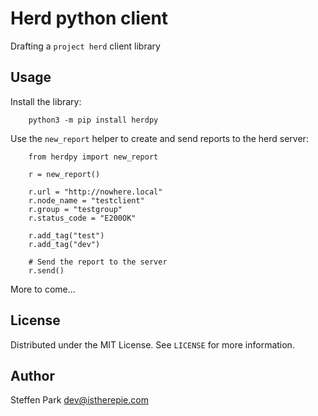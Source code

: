 # Herd python client

Drafting a `project herd` client library

## Usage

Install the library:

```
	python3 -m pip install herdpy
```


Use the `new_report` helper to create and send reports to the herd server:

```
	from herdpy import new_report

	r = new_report()

	r.url = "http://nowhere.local"
	r.node_name = "testclient"
	r.group = "testgroup"
	r.status_code = "E200OK"

	r.add_tag("test")
	r.add_tag("dev")

	# Send the report to the server
	r.send()

```

More to come...


## License

Distributed under the MIT License. See `LICENSE` for more information.


## Author

Steffen Park <dev@istherepie.com>
